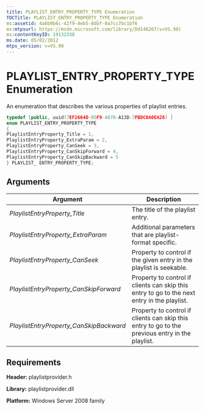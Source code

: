 ```yaml
---
title: PLAYLIST_ENTRY_PROPERTY_TYPE Enumeration
TOCTitle: PLAYLIST_ENTRY_PROPERTY_TYPE Enumeration
ms:assetid: 4a6b9b6c-42f9-4eb5-8dbf-0a7cc7bc1bf6
ms:mtpsurl: https://msdn.microsoft.com/library/Dd146267(v=VS.90)
ms:contentKeyID: 19132338
ms.date: 05/02/2012
mtps_version: v=VS.90
---
```


# PLAYLIST\_ENTRY\_PROPERTY\_TYPE Enumeration

An enumeration that describes the various properties of playlist entries.

```cpp
typedef [public, uuid(7EF2664D-05F9-4070-A13D-7FBDC0A0EA28) ]
enum PLAYLIST_ENTRY_PROPERTY_TYPE
{
PlaylistEntryProperty_Title = 1,
PlaylistEntryProperty_ExtraParam = 2,
PlaylistEntryProperty_CanSeek = 3,
PlaylistEntryProperty_CanSkipForward = 4,
PlaylistEntryProperty_CanSkipBackward = 5
} PLAYLIST_ ENTRY_PROPERTY_TYPE;
```

## Arguments

|Argument|Description|
|--- |--- |
|*PlaylistEntryProperty_Title*|The title of the playlist entry.|
|*PlaylistEntryProperty_ExtraParam*|Additional parameters that are playlist-format specific.|
|*PlaylistEntryProperty_CanSeek*|Property to control if the given entry in the playlist is seekable.|
|*PlaylistEntryProperty_CanSkipForward*|Property to control if clients can skip this entry to go to the next entry in the playlist.|
|*PlaylistEntryProperty_CanSkipBackward*|Property to control if clients can skip this entry to go to the previous entry in the playlist.|

## Requirements

**Header:** playlistprovider.h

**Library:** playlistprovider.dll

**Platform:** Windows Server 2008 family
